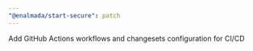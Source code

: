 ```yaml
---
"@enalmada/start-secure": patch
---
```


Add GitHub Actions workflows and changesets configuration for CI/CD

